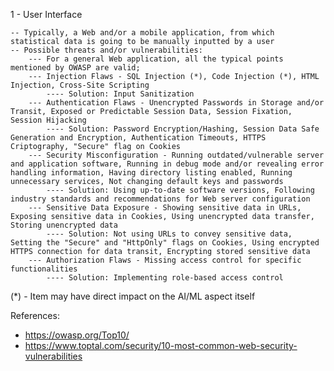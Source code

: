 1 - User Interface

	-- Typically, a Web and/or a mobile application, from which statistical data is going to be manually inputted by a user
	-- Possible threats and/or vulnerabilities:
		--- For a general Web application, all the typical points mentioned by OWASP are valid;
		--- Injection Flaws - SQL Injection (*), Code Injection (*), HTML Injection, Cross-Site Scripting
			---- Solution: Input Sanitization
		--- Authentication Flaws - Unencrypted Passwords in Storage and/or Transit, Exposed or Predictable Session Data, Session Fixation, Session Hijacking
			---- Solution: Password Encryption/Hashing, Session Data Safe Generation and Encryption, Authentication Timeouts, HTTPS Criptography, "Secure" flag on Cookies
		--- Security Misconfiguration - Running outdated/vulnerable server and application software, Running in debug mode and/or revealing error handling information, Having directory listing enabled, Running unnecessary services, Not changing default keys and passwords
			---- Solution: Using up-to-date software versions, Following industry standards and recommendations for Web server configuration
		--- Sensitive Data Exposure - Showing sensitive data in URLs, Exposing sensitive data in Cookies, Using unencrypted data transfer, Storing unencrypted data
			---- Solution: Not using URLs to convey sensitive data, Setting the "Secure" and "HttpOnly" flags on Cookies, Using encrypted HTTPS connection for data transit, Encrypting stored sensitive data
		--- Authorization Flaws - Missing access control for specific functionalities
			---- Solution: Implementing role-based access control

(*) - Item may have direct impact on the AI/ML aspect itself

References:

- https://owasp.org/Top10/
- https://www.toptal.com/security/10-most-common-web-security-vulnerabilities
